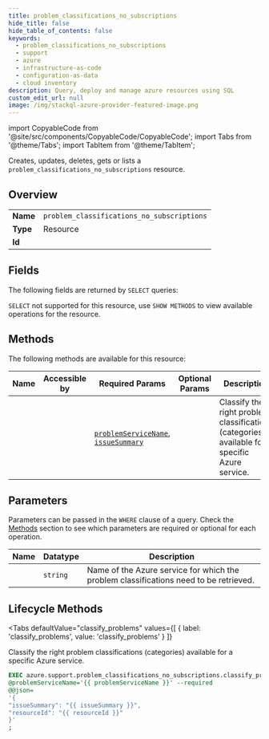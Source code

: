 ```yaml
--- 
title: problem_classifications_no_subscriptions
hide_title: false
hide_table_of_contents: false
keywords:
  - problem_classifications_no_subscriptions
  - support
  - azure
  - infrastructure-as-code
  - configuration-as-data
  - cloud inventory
description: Query, deploy and manage azure resources using SQL
custom_edit_url: null
image: /img/stackql-azure-provider-featured-image.png
---
```


import CopyableCode from '@site/src/components/CopyableCode/CopyableCode';
import Tabs from '@theme/Tabs';
import TabItem from '@theme/TabItem';

Creates, updates, deletes, gets or lists a <code>problem_classifications_no_subscriptions</code> resource.

## Overview
<table><tbody>
<tr><td><b>Name</b></td><td><code>problem_classifications_no_subscriptions</code></td></tr>
<tr><td><b>Type</b></td><td>Resource</td></tr>
<tr><td><b>Id</b></td><td><CopyableCode code="azure.support.problem_classifications_no_subscriptions" /></td></tr>
</tbody></table>

## Fields

The following fields are returned by `SELECT` queries:

`SELECT` not supported for this resource, use `SHOW METHODS` to view available operations for the resource.


## Methods

The following methods are available for this resource:

<table>
<thead>
    <tr>
    <th>Name</th>
    <th>Accessible by</th>
    <th>Required Params</th>
    <th>Optional Params</th>
    <th>Description</th>
    </tr>
</thead>
<tbody>
<tr>
    <td><a href="#classify_problems"><CopyableCode code="classify_problems" /></a></td>
    <td><CopyableCode code="exec" /></td>
    <td><a href="#parameter-problemServiceName"><code>problemServiceName</code></a>, <a href="#parameter-issueSummary"><code>issueSummary</code></a></td>
    <td></td>
    <td>Classify the right problem classifications (categories) available for a specific Azure service. </td>
</tr>
</tbody>
</table>

## Parameters

Parameters can be passed in the `WHERE` clause of a query. Check the [Methods](#methods) section to see which parameters are required or optional for each operation.

<table>
<thead>
    <tr>
    <th>Name</th>
    <th>Datatype</th>
    <th>Description</th>
    </tr>
</thead>
<tbody>
<tr id="parameter-problemServiceName">
    <td><CopyableCode code="problemServiceName" /></td>
    <td><code>string</code></td>
    <td>Name of the Azure service for which the problem classifications need to be retrieved.</td>
</tr>
</tbody>
</table>

## Lifecycle Methods

<Tabs
    defaultValue="classify_problems"
    values={[
        { label: 'classify_problems', value: 'classify_problems' }
    ]}
>
<TabItem value="classify_problems">

Classify the right problem classifications (categories) available for a specific Azure service. 

```sql
EXEC azure.support.problem_classifications_no_subscriptions.classify_problems 
@problemServiceName='{{ problemServiceName }}' --required 
@@json=
'{
"issueSummary": "{{ issueSummary }}", 
"resourceId": "{{ resourceId }}"
}'
;
```
</TabItem>
</Tabs>
